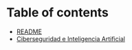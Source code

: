 # Table of contents

* [README](README.md)
* [Ciberseguridad e Inteligencia Artificial](ciberseguridad-e-inteligencia-artificial.md)

